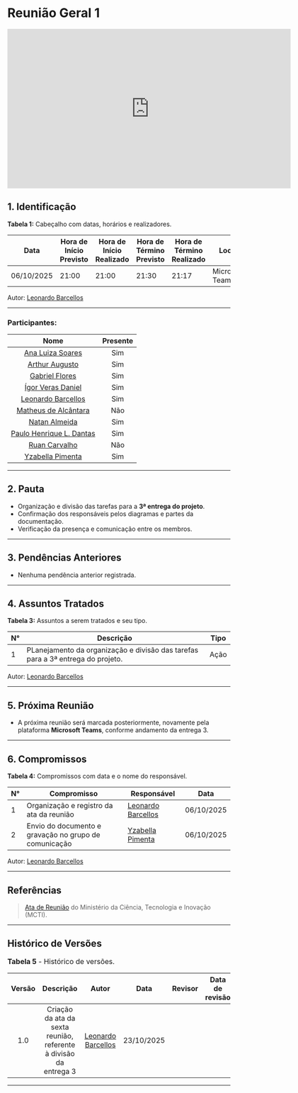 # Reunião Geral 1

<iframe src="https://unbbr.sharepoint.com/sites/arquitetos/_layouts/15/embed.aspx?UniqueId=f8c2d615-9d63-4404-b47c-b4d12df5ec88&embed=%7B%22ust%22%3Atrue%2C%22hv%22%3A%22CopyEmbedCode%22%7D&referrer=StreamWebApp&referrerScenario=EmbedDialog.Create" width="640" height="360" frameborder="0" scrolling="no" allowfullscreen title="reunião _6 - divisões entrega 3-20251006_210150-Gravação de Reunião.mp4"></iframe>

## 1. Identificação

**Tabela 1:** Cabeçalho com datas, horários e realizadores.

| Data       | Hora de Início Previsto | Hora de Início Realizado | Hora de Término Previsto | Hora de Término Realizado | Local           | Redator                                             | Revisor                                        |
| ---------- | ----------------------- | ------------------------ | ------------------------ | ------------------------- | --------------- | --------------------------------------------------- | ---------------------------------------------- |
| 06/10/2025 | 21:00                   | 21:00                    | 21:30                    | 21:17                     | Microsoft Teams | [Leonardo Barcellos](https://github.com/oyLeonardo) | [Yzabella Pimenta](https://github.com/redjsun) |

Autor: [Leonardo Barcellos](https://github.com/oyLeonardo)

---

### Participantes:

| Nome | Presente |
|:----:|:--------:|
| [Ana Luiza Soares](https://github.com/Ana-Luiza-SC) | Sim |
| [Arthur Augusto](https://github.com/arthur-augusto) | Sim|
| [Gabriel Flores](https://github.com/Gabrielfcoelho) | Sim |
| [Ígor Veras Daniel](https://github.com/igorvdaniel) | Sim |
| [Leonardo Barcellos](https://github.com/oyLeonardo) | Sim |
| [Matheus de Alcântara](https://github.com/matheusdealcantara) | Não
| [Natan Almeida](https://github.com/natanalmeida03) | Sim |
| [Paulo Henrique L. Dantas](https://github.com/Nanashii76) | Sim |
| [Ruan Carvalho](https://github.com/Ruan-Carvalho) | Não |
| [Yzabella Pimenta](https://github.com/redjsun) | Sim |

---

## 2. Pauta

* Organização e divisão das tarefas para a **3ª entrega do projeto**.
* Confirmação dos responsáveis pelos diagramas e partes da documentação.
* Verificação da presença e comunicação entre os membros.

---

## 3. Pendências Anteriores

* Nenhuma pendência anterior registrada.

---

## 4. Assuntos Tratados

**Tabela 3:** Assuntos a serem tratados e seu tipo.

| N° | Descrição                                                                                                             | Tipo       |
| -- | --------------------------------------------------------------------------------------------------------------------- | ---------- |
| 1  | PLanejamento da organização e divisão das tarefas para a 3ª entrega do projeto.                                     | Ação       |

Autor: [Leonardo Barcellos](https://github.com/oyLeonardo)

---

## 5. Próxima Reunião

* A próxima reunião será marcada posteriormente, novamente pela plataforma **Microsoft Teams**, conforme andamento da entrega 3.

---

## 6. Compromissos

**Tabela 4:** Compromissos com data e o nome do responsável.

| N° | Compromisso                                           | Responsável                                         | Data       |
| -- | ----------------------------------------------------- | --------------------------------------------------- | ---------- |
| 1  | Organização e registro da ata da reunião              | [Leonardo Barcellos](https://github.com/oyLeonardo) | 06/10/2025 |
| 2  | Envio do documento e gravação no grupo de comunicação | [Yzabella Pimenta](https://github.com/redjsun)      | 06/10/2025 |

Autor: [Leonardo Barcellos](https://github.com/oyLeonardo)

---

## Referências

> [Ata de Reunião](https://pdp.mctic.gov.br/MCTI-PDP/guidances/examples/Ata%20Reuniao_21C35EC2.html) do Ministério da Ciência, Tecnologia e Inovação (MCTI).

---

## Histórico de Versões

<font size="3"><p style="text-align: left">**Tabela 5** - Histórico de versões.</p></font>

| Versão |                             Descrição                             |                        Autor                        |    Data    |                     Revisor                    | Data de revisão |                        Comentário do revisor                       |
| :----: | :---------------------------------------------------------------: | :-------------------------------------------------: | :--------: | :--------------------------------------------: | :-------------: | :----------------------------------------------------------------: |
|   1.0  | Criação da ata da sexta reunião, referente à divisão da entrega 3 | [Leonardo Barcellos](https://github.com/oyLeonardo) | 23/10/2025 | 

---